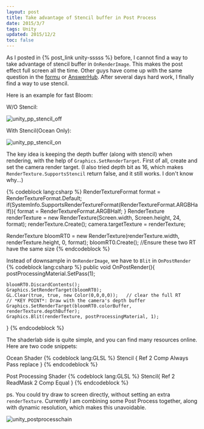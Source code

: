 ```yaml
---
layout: post
title: Take advantage of Stencil buffer in Post Process
date: 2015/3/7
tags: Unity
updated: 2015/12/2
toc: false
---
```


As I posted in {% post_link unity-sssss %} before, I cannot find a way to take advantage of stencil buffer in `OnRenderImage`. This makes the post effect full screen all the time. Other guys have come up with the same question in the [formu](http://forum.unity3d.com/threads/using-the-stencil-buffer-in-a-post-fx.222983/) or [AnswerHub](http://answers.unity3d.com/questions/621279/using-the-stencil-buffer-in-a-post-process.html). After several days hard work, I finally find a way to use stencil.

<!--more-->

Here is an example for fast Bloom:

W/O Stencil: 

![unity_pp_stencil_off](/images/unity_pp_stencil_off.png)

With Stencil(Ocean Only): 

![unity_pp_stencil_on](/images/unity_pp_stencil_on.png)

The key idea is keeping the depth buffer (along with stencil) when rendering, with the help of `Graphics.SetRenderTarget`. First of all, create and set the camera render target. (I also tried depth bit as 16, which makes `RenderTexture.SupportsStencil` return false, and it still works. I don't know why...)

{% codeblock lang:csharp %}
RenderTextureFormat format = RenderTextureFormat.Default;
if(SystemInfo.SupportsRenderTextureFormat(RenderTextureFormat.ARGBHalf)){
	format = RenderTextureFormat.ARGBHalf;
}
RenderTexture renderTexture = new RenderTexture(Screen.width, Screen.height, 24, format);
renderTexture.Create();
camera.targetTexture = renderTexture;

RenderTexture bloomRT0  = new RenderTexture(renderTexture.width, renderTexture.height, 0, format);
bloomRT0.Create();	//Ensure these two RT have the same size
{% endcodeblock %}

Instead of downsample in `OnRenderImage`, we have to `Blit` in `OnPostRender`
{% codeblock lang:csharp %}
public void OnPostRender(){
	postProcessingMaterial.SetPass(1);

	bloomRT0.DiscardContents();
	Graphics.SetRenderTarget(bloomRT0);
	GL.Clear(true, true, new Color(0,0,0,0));	// clear the full RT
	// *KEY POINT*: Draw with the camera's depth buffer
	Graphics.SetRenderTarget(bloomRT0.colorBuffer, renderTexture.depthBuffer);
	Graphics.Blit(renderTexture, postProcessingMaterial, 1);
}
{% endcodeblock %}

The shaderlab side is quite simple, and you can find many resources online. Here are two code snippets:

Ocean Shader
{% codeblock lang:GLSL %}
Stencil {
	Ref 2
	Comp Always
	Pass replace
}
{% endcodeblock %}

Post Processing Shader
{% codeblock lang:GLSL %}
Stencil{
	Ref 2
	ReadMask 2
	Comp Equal
}
{% endcodeblock %}

ps. You could try draw to screen directly, without setting an extra `renderTexture`. Currently I am combining some Post Process together, along with dynamic resolution, which makes this unavoidable.

![unity_postprocesschain](/images/unity_postprocesschain.png)
